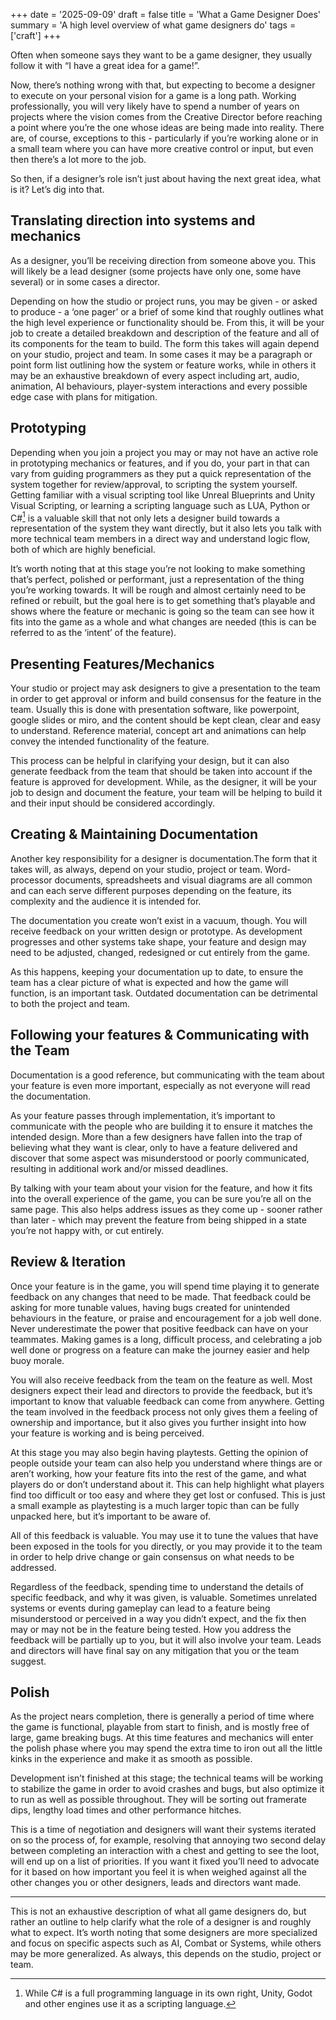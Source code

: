 +++
date = '2025-09-09'
draft = false
title = 'What a Game Designer Does'
summary = 'A high level overview of what game designers do'
tags = ['craft']
+++

Often when someone says they want to be a game designer, they usually follow it with “I have a great idea for a game\!”. 

Now, there’s nothing wrong with that, but expecting to become a designer to execute on your personal vision for a game is a long path. Working professionally, you will very likely have to spend a number of years on projects where the vision comes from the Creative Director before reaching a point where you’re the one whose ideas are being made into reality. There are, of course, exceptions to this \- particularly if you’re working alone or in a small team where you can have more creative control or input, but even then there’s a lot more to the job.

So then, if a designer’s role isn’t just about having the next great idea, what is it? Let’s dig into that.

## Translating direction into systems and mechanics

As a designer, you’ll be receiving direction from someone above you. This will likely be a lead designer (some projects have only one, some have several) or in some cases a director. 

Depending on how the studio or project runs, you may be given \- or asked to produce \- a ‘one pager’ or a brief of some kind that roughly outlines what the high level experience or functionality should be. From this, it will be your job to create a detailed breakdown and description of the feature and all of its components for the team to build. The form this takes will again depend on your studio, project and team. In some cases it may be a paragraph or point form list outlining how the system or feature works, while in others it may be an exhaustive breakdown of every aspect including art, audio, animation, AI behaviours, player-system interactions and every possible edge case with plans for mitigation.

## Prototyping

Depending when you join a project you may or may not have an active role in prototyping mechanics or features, and if you do, your part in that can vary from guiding programmers as they put a quick representation of the system together for review/approval, to scripting the system yourself. Getting familiar with a visual scripting tool like Unreal Blueprints and Unity Visual Scripting, or learning a scripting language such as LUA, Python or C\#[^1] is a valuable skill that not only lets a designer build towards a representation of the system they want directly, but it also lets you talk with more technical team members in a direct way and understand logic flow, both of which are highly beneficial.

It’s worth noting that at this stage you’re not looking to make something that’s perfect, polished or performant, just a representation of the thing you’re working towards. It will be rough and almost certainly need to be refined or rebuilt, but the goal here is to get something that’s playable and shows where the feature or mechanic is going so the team can see how it fits into the game as a whole and what changes are needed (this is can be referred to as the ‘intent’ of the feature).

## Presenting Features/Mechanics

Your studio or project may ask designers to give a presentation to the team in order to get approval or inform and build consensus for the feature in the team. Usually this is done with presentation software, like powerpoint, google slides or miro, and the content should be kept clean, clear and easy to understand. Reference material, concept art and animations can help convey the intended functionality of the feature.

This process can be helpful in clarifying your design, but it can also generate feedback from the team that should be taken into account if the feature is approved for development. While, as the designer, it will be your job to design and document the feature, your team will be helping to build it and their input should be considered accordingly.

## Creating & Maintaining Documentation

Another key responsibility for a designer is documentation.The form that it takes will, as always, depend on your studio, project or team. Word-processor documents, spreadsheets and visual diagrams are all common and can each serve different purposes depending on the feature, its complexity and the audience it is intended for.

The documentation you create won’t exist in a vacuum, though. You will receive feedback on your written design or prototype. As development progresses and other systems take shape, your feature and design may need to be adjusted, changed, redesigned or cut entirely from the game.

As this happens, keeping your documentation up to date, to ensure the team has a clear picture of what is expected and how the game will function, is an important task. Outdated documentation can be detrimental to both the project and team. 

## Following your features & Communicating with the Team

Documentation is a good reference, but communicating with the team about your feature is even more important, especially as not everyone will read the documentation. 

As your feature passes through implementation, it’s important to communicate with the people who are building it to ensure it matches the intended design. More than a few designers have fallen into the trap of believing what they want is clear, only to have a feature delivered and discover that some aspect was misunderstood or poorly communicated, resulting in additional work and/or missed deadlines. 

By talking with your team about your vision for the feature, and how it fits into the overall experience of the game, you can be sure you’re all on the same page. This also helps address issues as they come up \- sooner rather than later \- which may prevent the feature from being shipped in a state you’re not happy with, or cut entirely.

## Review & Iteration

Once your feature is in the game, you will spend time playing it to generate feedback on any changes that need to be made. That feedback could be asking for more tunable values, having bugs created for unintended behaviours in the feature, or praise and encouragement for a job well done. Never underestimate the power that positive feedback can have on your teammates. Making games is a long, difficult process, and celebrating a job well done or progress on a feature can make the journey easier and help buoy morale.

You will also receive feedback from the team on the feature as well. Most designers expect their lead and directors to provide the feedback, but it’s important to know that valuable feedback can come from anywhere. Getting the team involved in the feedback process not only gives them a feeling of ownership and importance, but it also gives you further insight into how your feature is working and is being perceived.

At this stage you may also begin having playtests. Getting the opinion of people outside your team can also help you understand where things are or aren’t working, how your feature fits into the rest of the game, and what players do or don’t understand about it. This can help highlight what players find too difficult or too easy and where they get lost or confused. This is just a small example as playtesting is a much larger topic than can be fully unpacked here, but it’s important to be aware of. 

All of this feedback is valuable. You may use it to tune the values that have been exposed in the tools for you directly, or you may provide it to the team in order to help drive change or gain consensus on what needs to be addressed.

Regardless of the feedback, spending time to understand the details of specific feedback, and why it was given, is valuable. Sometimes unrelated systems or events during gameplay can lead to a feature being misunderstood or perceived in a way you didn’t expect, and the fix then may or may not be in the feature being tested. How you address the feedback will be partially up to you, but it will also involve your team. Leads and directors will have final say on any mitigation that you or the team suggest.

## Polish

As the project nears completion, there is generally a period of time where the game is functional, playable from start to finish, and is mostly free of large, game breaking bugs. At this time features and mechanics will enter the polish phase where you may spend the extra time to iron out all the little kinks in the experience and make it as smooth as possible.

Development isn’t finished at this stage; the technical teams will be working to stabilize the game in order to avoid crashes and bugs, but also optimize it to run as well as possible throughout. They will be sorting out framerate dips, lengthy load times and other performance hitches. 

This is a time of negotiation and designers will want their systems iterated on so the process of, for example, resolving that annoying two second delay between completing an interaction with a chest and getting to see the loot, will end up on a list of priorities. If you want it fixed you’ll need to advocate for it based on how important you feel it is when weighed against all the other changes you or other designers, leads and directors want made.

---

This is not an exhaustive description of what all game designers do, but rather an outline to help clarify what the role of a designer is and roughly what to expect. It’s worth noting that some designers are more specialized and focus on specific aspects such as AI, Combat or Systems, while others may be more generalized. As always, this depends on the studio, project or team.

[^1]:  While C\# is a full programming language in its own right, Unity, Godot and other engines use it as a scripting language.